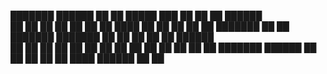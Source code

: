 
███████  ██████  ██   ██  █████  ███    ██ ██    ██ ██████  
██      ██    ██ ██   ██ ██   ██ ████   ██ ██    ██ ██   ██ 
███████ ██    ██ ███████ ███████ ██ ██  ██ ██    ██ ██████  
     ██ ██    ██ ██   ██ ██   ██ ██  ██ ██ ██    ██ ██   ██ 
███████  ██████  ██   ██ ██   ██ ██   ████  ██████  ██   ██ 
                                                            
                                                            
